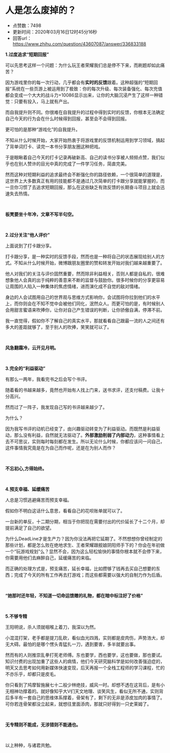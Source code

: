 # 人是怎么废掉的？
- 点赞数：7498
- 更新时间：2020年03月16日12时45分16秒
- 回答url：https://www.zhihu.com/question/43607087/answer/336833188
<body>
 <p data-pid="-o3E1bQv"><b>1.过度追求“短期回报”</b></p>
 <p data-pid="WD49g6JL">可以先思考这样一个问题：为什么玩王者荣耀我们总是停不下来，而刷题却如此痛苦？</p>
 <p data-pid="B0_0B33_">因为游戏里你的每一次行动，几乎都会有<b>实时的反馈</b>跟着。这种超强的“短期回报”系统在一些页游上被运用到了极致：你的每次升级、每次装备强化、每次充值都会变成一个大大的战斗力+10086显示出来，让你的大脑沉浸产生了这样一种错觉：只要有投入，马上就有产出。</p>
 <p data-pid="zvI2ZL9x">而自我提升则不同。你很难在自我提升的过程中得到实时的反馈，你根本无法确定自己今天的行为会在什么时候得到回报，甚至会不会得到回报。</p>
 <p data-pid="qbumJTkZ">更可怕的是那种“游戏化”的自我提升。</p>
 <p data-pid="6e70OBN8">不知从什么时候开始，大家开始热衷于将游戏里的反馈机制运用到学习领域，搞起了背单词打卡、读完一本书分享朋友圈这种把戏。</p>
 <p data-pid="AV88CVxh">于是眼瞅着自己今天的打卡记录再破新高、自己的读书分享被人频频点赞，我们似乎也在别人赞许的目光中真的完成了一件学习任务，简直完美。</p>
 <p data-pid="ELtL3YSZ">然而这种对短期利益的追求最终会不断强化你的路径依赖，一个很简单的道理是，这世界上大多数真正有用的技能都不是通过几次简单的打卡跟分享就能掌握的，而一旦你习惯了去追求短期回报，那么在这些缺乏有效反馈的长期奋斗项目上就会迅速失去热情。</p>
 <p class="ztext-empty-paragraph"><br></p>
 <p data-pid="glQEnHXD"><b>板凳要坐十年冷，文章不写半句空。</b></p>
 <p class="ztext-empty-paragraph"><br></p>
 <p data-pid="irtDYR7g"><b>2.过分关注“他人评价”</b></p>
 <p data-pid="6hM0UvwD">上面说到了打卡跟分享。</p>
 <p data-pid="bDi_oJd9">打卡跟分享，是一种实时的反馈手段，然而也是一种将自己的状态展现给别人的方式。不知从什么时候开始，微博跟朋友圈里的赞和转发开始对我们越来越重要了。</p>
 <p data-pid="Qk-7XPmq">他人对我们的关注与评价固然重要，然而除非利益相关，否则人都是自私的，很难想象他人会真的出于纯粹的善意来不断的监督与鼓励你。很多时候你的分享更容易让周围的人陷入一种集体的焦虑情绪，进而演化成不自觉的敌对情绪。</p>
 <p data-pid="uCyreUMd">身边的人会试图用自己的世界观与思维方式影响你，会试图将你拉到他们的水平上，而你则会在不知不觉中会被他们同化，泯然众人。而更可怕的是，有时候别人会用甜言蜜语来吹捧你，让你对自己产生错误的判断，让你骄傲自满，停滞不前。</p>
 <p data-pid="LIwx-2GG">我一直觉得，假如你不了解自己的真实水平，那就看看自己跟最一流的人之间还有多大的差距就够了，至于别人的吹捧，笑笑就可以了。</p>
 <p class="ztext-empty-paragraph"><br></p>
 <p data-pid="Oi11U-If"><b>风急翻霜冷，云开见月明。</b></p>
 <p class="ztext-empty-paragraph"><br></p>
 <p data-pid="W2HblbyK"><b>3.完全的“利益驱动”</b></p>
 <p data-pid="r-5Ah5LJ">有那么一两年，我看完书之后会写个书评。</p>
 <p data-pid="m5EdxsWL">随着看的书越来越多，竟然也开始有人找上门来，送书求评，还支付稿费。让我十分高兴。</p>
 <p data-pid="1bV5XS9N">然而过了一阵子，我发现自己写的书评越来越少了。</p>
 <p data-pid="gtwlODSS">为什么？</p>
 <p data-pid="DdH5VD_R">因为我写书评的动机已经变了，由兴趣驱动转变为了利益驱动。而既然是利益驱动，那么没有利益，自然就无法驱动了。<b>外部激励削弱了内部动力</b>，这种事情看上去不可思议，实则每时每刻都在发生。所以无论什么时候，你都应该问一问自己，这件事情我究竟是在为自己而作呢，还是在为别人而作？</p>
 <p class="ztext-empty-paragraph"><br></p>
 <p data-pid="ivKWBxCC"><b>不忘初心,方得始终。</b></p>
 <p class="ztext-empty-paragraph"><br></p>
 <p data-pid="5ldDfbV4"><b>4.预支幸福、延缓痛苦</b></p>
 <p data-pid="Z1-unuOY">人总是习惯逃避痛苦而预支幸福。</p>
 <p data-pid="X9nZDBxA">假如你不明白这话什么意思，看看自己的花呗账单就可以了。</p>
 <p data-pid="HyTx9MYu">一台新的单反，十二期分期，相当于你把现在需要付出的代价延长了十二个月，却提前满足了自己的欲望。</p>
 <p data-pid="IAfWNugM">为什么DeadLine才是生产力？因为你没法再把它延期了。不然想想你曾经制定的那些计划，都是怎么败在绝地求生、王者荣耀跟舰娘阴阳师手下的？你会在年初做一个“玩游戏规划”么？显然不会，因为这么轻松愉快的事情你根本就不会停下来，你需要用他们去麻醉自己，延缓痛苦的来临。</p>
 <p data-pid="iUHY1skC">而正确的处理方式是，预支痛苦，延长幸福，比如攒够了钱再去买自己想要的东西；完成了今天的所有工作再去打游戏；而这些都需要以强大的自制力作为后盾。</p>
 <p class="ztext-empty-paragraph"><br></p>
 <p data-pid="YFt0yv_x"><b>“她那时还年轻，不知道一切命运馈赠的礼物，都在暗中标注好了价格”</b></p>
 <p class="ztext-empty-paragraph"><br></p>
 <p data-pid="e2ncwvUU"><b>5.不够专精</b></p>
 <p data-pid="5Vq48ipO">王阳明说，杀人须就咽喉上着刀，我深以为然。</p>
 <p data-pid="e5nR4REK">小混混打架，老手都是提刀乱砍，看似血光四溅，实则都是皮肉伤，声势浩大，却无大碍。最怕的是哪个愣头青猛扎一刀，遇到要害，多半就要出事。</p>
 <p data-pid="P2QK3ynM">然而有的人则推崇乱拳打死老师傅。东也要学，西也要学，这也要做，那也要试。知识付费的出现加重了这些人的病情，他们今天研究脑科学是如何改善强迫症的，明天又去思考如何用新媒体快速变现，后天再报一个全栈工程师的学习课程，忙的不亦乐乎，却都只是皮毛。</p>
 <p data-pid="pQE80R3-">你只看到了鸠摩智施展七十二般少林绝技，威风一时。却想不透在这背后，是有小无相神功撑着的。就好像知乎大V们天文地理、谈笑风生，看似无所不通，实则背后多半有一套自己的思维体系撑着，骨架有了，剩下的无非是添皮加肉的事情了。可你若连骨架都没立起来，就想往里面添肉，那就只好得到一只史莱姆了。</p>
 <p class="ztext-empty-paragraph"><br></p>
 <p data-pid="O1e5O3UH"><b>无专精则不能成，无涉猎则不能通也。</b></p>
 <p class="ztext-empty-paragraph"><br></p>
 <p data-pid="JOTot92X">以上种种，与诸君共勉。</p>
 <p></p>
 <p></p>
</body>